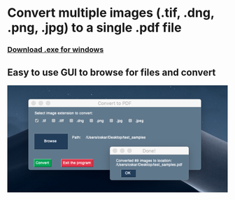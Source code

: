# Convert multiple images (.tif, .dng, .png, .jpg) to a single .pdf file

### [Download .exe for windows](convert-to-pdf.zip)

## Easy to use GUI to browse for files and convert
![Example on OSX](img/example.png)